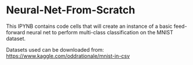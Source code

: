 # Neural-Net-From-Scratch
This IPYNB contains code cells that will create an instance of a basic feed-forward neural net to perform multi-class classification on the MNIST dataset.

Datasets used can be downloaded from: https://www.kaggle.com/oddrationale/mnist-in-csv